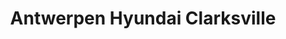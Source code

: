 ---
title: "Antwerpen Hyundai Clarksville"
url: /clarksville/antwerpen-hyundai-clarksville/
shop: Autohaus
---